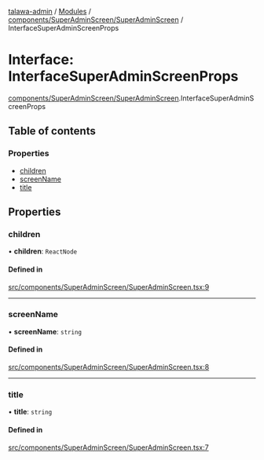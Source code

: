 [talawa-admin](../README.md) / [Modules](../modules.md) / [components/SuperAdminScreen/SuperAdminScreen](../modules/components_SuperAdminScreen_SuperAdminScreen.md) / InterfaceSuperAdminScreenProps

# Interface: InterfaceSuperAdminScreenProps

[components/SuperAdminScreen/SuperAdminScreen](../modules/components_SuperAdminScreen_SuperAdminScreen.md).InterfaceSuperAdminScreenProps

## Table of contents

### Properties

- [children](components_SuperAdminScreen_SuperAdminScreen.InterfaceSuperAdminScreenProps.md#children)
- [screenName](components_SuperAdminScreen_SuperAdminScreen.InterfaceSuperAdminScreenProps.md#screenname)
- [title](components_SuperAdminScreen_SuperAdminScreen.InterfaceSuperAdminScreenProps.md#title)

## Properties

### children

• **children**: `ReactNode`

#### Defined in

[src/components/SuperAdminScreen/SuperAdminScreen.tsx:9](https://github.com/PalisadoesFoundation/talawa-admin/blob/780d70f/src/components/SuperAdminScreen/SuperAdminScreen.tsx#L9)

___

### screenName

• **screenName**: `string`

#### Defined in

[src/components/SuperAdminScreen/SuperAdminScreen.tsx:8](https://github.com/PalisadoesFoundation/talawa-admin/blob/780d70f/src/components/SuperAdminScreen/SuperAdminScreen.tsx#L8)

___

### title

• **title**: `string`

#### Defined in

[src/components/SuperAdminScreen/SuperAdminScreen.tsx:7](https://github.com/PalisadoesFoundation/talawa-admin/blob/780d70f/src/components/SuperAdminScreen/SuperAdminScreen.tsx#L7)

